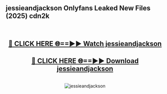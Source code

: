<h2>jessieandjackson Onlyfans Leaked New Files (2025) cdn2k</h2>
<br>
<div align="center">
<h2><a href="https://mediafiles.top/jessieandjackson&ref=git" rel="nofollow">🔴 CLICK HERE 🌐==►► Watch jessieandjackson</a></h2>
<h2><a href="https://mediafiles.top/jessieandjackson&ref=git" rel="nofollow">🔴 CLICK HERE 🌐==►► Download jessieandjackson</a></h2>
<br>
<a href="https://mediafiles.top/jessieandjackson&ref=git" rel="nofollow" data-target="animated-image.originalLink"><img src="https://i.ibb.co.com/xMMVF88/686577567.gif" alt="jessieandjackson" style="max-width: 100%; display: inline-block;" data-target="animated-image.originalImage"></a>
</div>
<br>
<br>